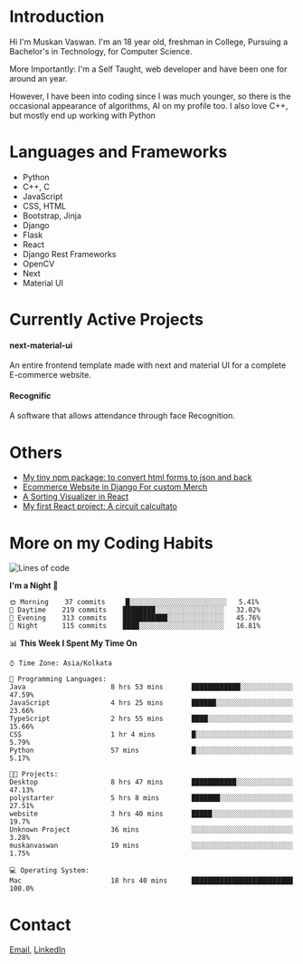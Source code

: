 <!-- - I’m currently working on:
&nbsp;&nbsp;&nbsp;&nbsp;&nbsp;&nbsp; *Circuits*[https://muskanvaswan.github.io/circuits] which, as the name suggests,  is a calculator for solving circuits with ease. This is my first React project
#### I’m currently learning : 
&nbsp;&nbsp;&nbsp;&nbsp;&nbsp;&nbsp; React.js
#### Ask me about:
&nbsp;&nbsp;&nbsp;&nbsp;&nbsp;&nbsp; Anything
#### How to reach me:
&nbsp;&nbsp;&nbsp;&nbsp;&nbsp;&nbsp; Email[mailto:muskanvaswan@gmail.com] LinkedIn[https://www.linkedin.com/in/muskan-vaswan?lipi=urn%3Ali%3Apage%3Ad_flagship3_profile_view_base_contact_details%3B%2FQpdlv5fQ12Ru4DkW2TysA%3D%3D]
#### Pronouns:
&nbsp;&nbsp;&nbsp;&nbsp;&nbsp;&nbsp; Her -->

# Introduction
Hi I'm Muskan Vaswan.
I'm an 18 year old,
freshman in College,
Pursuing a Bachelor's in Technology, for Computer Science.

More Importantly: I'm a Self Taught, web developer and have been one for around an year.

However, I have been into coding since I was much younger, so there is the occasional appearance of algorithms, AI on my profile too. I also love C++, but mostly end up working with Python


# Languages and Frameworks

- Python
- C++, C
- JavaScript
- CSS, HTML 
- Bootstrap, Jinja
- Django
- Flask
- React 
- Django Rest Frameworks
- OpenCV
- Next
- Material UI

# Currently Active Projects

#### next-material-ui
An entire frontend template made with next and material UI for a complete E-commerce website.

#### Recognific
A software that allows attendance through face Recognition.

# Others
- [My tiny npm package: to convert html forms to json and back](https://www.npmjs.com/package/forms-dynamically)
- [Ecommerce Website in Django For custom Merch](https://merch-commerce.herokuapp.com/)
- [A Sorting Visualizer in React](https://muskanvaswan.github.io/SortingVisualizer/)
- [My first React project: A circuit calcultato](https://muskanvaswan.github.io/circuits)

# More on my Coding Habits

<!--START_SECTION:waka-->
![Lines of code](https://img.shields.io/badge/From%20Hello%20World%20I%27ve%20Written-182929%20lines%20of%20code-blue)

**I'm a Night 🦉** 

```text
🌞 Morning    37 commits     █░░░░░░░░░░░░░░░░░░░░░░░░   5.41% 
🌆 Daytime    219 commits    ████████░░░░░░░░░░░░░░░░░   32.02% 
🌃 Evening    313 commits    ███████████░░░░░░░░░░░░░░   45.76% 
🌙 Night      115 commits    ████░░░░░░░░░░░░░░░░░░░░░   16.81%

```


📊 **This Week I Spent My Time On** 

```text
⌚︎ Time Zone: Asia/Kolkata

💬 Programming Languages: 
Java                     8 hrs 53 mins       ████████████░░░░░░░░░░░░░   47.59% 
JavaScript               4 hrs 25 mins       ██████░░░░░░░░░░░░░░░░░░░   23.66% 
TypeScript               2 hrs 55 mins       ████░░░░░░░░░░░░░░░░░░░░░   15.66% 
CSS                      1 hr 4 mins         █░░░░░░░░░░░░░░░░░░░░░░░░   5.79% 
Python                   57 mins             █░░░░░░░░░░░░░░░░░░░░░░░░   5.17%

🐱‍💻 Projects: 
Desktop                  8 hrs 47 mins       ███████████░░░░░░░░░░░░░░   47.13% 
polystarter              5 hrs 8 mins        ███████░░░░░░░░░░░░░░░░░░   27.51% 
website                  3 hrs 40 mins       █████░░░░░░░░░░░░░░░░░░░░   19.7% 
Unknown Project          36 mins             ░░░░░░░░░░░░░░░░░░░░░░░░░   3.28% 
muskanvaswan             19 mins             ░░░░░░░░░░░░░░░░░░░░░░░░░   1.75%

💻 Operating System: 
Mac                      18 hrs 40 mins      █████████████████████████   100.0%

```


<!--END_SECTION:waka-->

# Contact

[Email](mailto:muskanvaswan@gmail.com), [LinkedIn](https://www.linkedin.com/in/muskan-vaswan?lipi=urn%3Ali%3Apage%3Ad_flagship3_profile_view_base_contact_details%3B%2FQpdlv5fQ12Ru4DkW2TysA%3D%3D)



